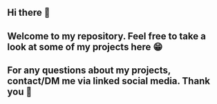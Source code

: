 ## Hi there 👋

## Welcome to my repository. Feel free to take a look at some of my projects here 😁

## For any questions about my projects, contact/DM me via linked social media. Thank you 💜

<!--
**Nesniw/Nesniw** is a ✨ _special_ ✨ repository because its `README.md` (this file) appears on your GitHub profile.

Here are some ideas to get you started:

- 🔭 I’m currently working on ...
- 🌱 I’m currently learning ...
- 👯 I’m looking to collaborate on ...
- 🤔 I’m looking for help with ...
- 💬 Ask me about ...
- 📫 How to reach me: ...
- 😄 Pronouns: ...
- ⚡ Fun fact: ...
-->
